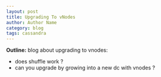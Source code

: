 ```yaml
---
layout: post
title: Upgrading To vNodes
author: Author Name
category: blog
tags: cassandra
---
```


**Outline:** blog about upgrading to vnodes:

* does shuffle work ? 
* can you upgrade by growing into a new dc with vnodes ? 
